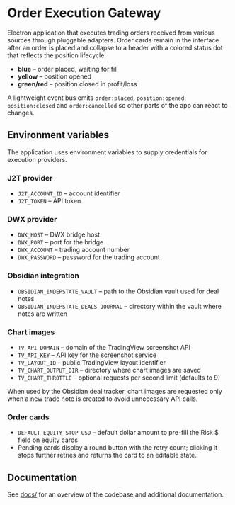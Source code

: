 # Order Execution Gateway

Electron application that executes trading orders received from various sources
through pluggable adapters. Order cards remain in the interface after an order
is placed and collapse to a header with a colored status dot that reflects the
position lifecycle:

- **blue** – order placed, waiting for fill
- **yellow** – position opened
- **green/red** – position closed in profit/loss

A lightweight event bus emits `order:placed`, `position:opened`,
`position:closed` and `order:cancelled` so other parts of the app can
react to changes.

## Environment variables

The application uses environment variables to supply credentials for execution providers.

### J2T provider
- `J2T_ACCOUNT_ID` – account identifier
- `J2T_TOKEN` – API token

### DWX provider
- `DWX_HOST` – DWX bridge host
- `DWX_PORT` – port for the bridge
- `DWX_ACCOUNT` – trading account number
- `DWX_PASSWORD` – password for the trading account

### Obsidian integration
- `OBSIDIAN_INDEPSTATE_VAULT` – path to the Obsidian vault used for deal notes
- `OBSIDIAN_INDEPSTATE_DEALS_JOURNAL` – directory within the vault where notes are written

### Chart images
- `TV_API_DOMAIN` – domain of the TradingView screenshot API
- `TV_API_KEY` – API key for the screenshot service
- `TV_LAYOUT_ID` – public TradingView layout identifier
- `TV_CHART_OUTPUT_DIR` – directory where chart images are saved
- `TV_CHART_THROTTLE` – optional requests per second limit (defaults to 9)

When used by the Obsidian deal tracker, chart images are requested only when a new trade note is created to avoid unnecessary API calls.

### Order cards
- `DEFAULT_EQUITY_STOP_USD` – default dollar amount to pre-fill the Risk $ field on equity cards
- Pending cards display a round button with the retry count; clicking it stops further retries and returns the card to an editable state.

## Documentation

See [docs/](docs/README.md) for an overview of the codebase and
additional documentation.

